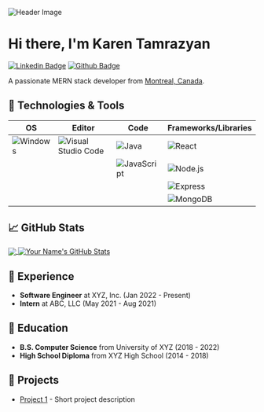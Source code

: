 ![Header Image](https://visme.co/blog/wp-content/uploads/2020/03/animation-software-header-wide.gif)

# Hi there, I'm Karen Tamrazyan

[![Linkedin Badge](https://img.shields.io/badge/-YourName-blue?style=flat&logo=Linkedin&logoColor=white&link=https://www.linkedin.com/in/karentamr/)](https://www.linkedin.com/in/karentamr/)
[![Github Badge](https://img.shields.io/badge/-YourUsername-grey?style=flat&logo=github&logoColor=white&link=https://github.com/karentamr)](https://www.github.com/YourUsername/)


A passionate MERN stack developer from [Montreal, Canada](http://www.vanishingmontreal.com/).

## 🔧 Technologies & Tools

| OS          | Editor                     | Code                        | Frameworks/Libraries      |
| ----------- | --------------------------| --------------------------- | ------------------------ |
| ![Windows](https://img.shields.io/badge/OS-Windows-informational?style=flat&logo=windows&logoColor=white&color=2bbc8a)    | ![Visual Studio Code](https://img.shields.io/badge/Editor-Visual_Studio_Code-informational?style=flat&logo=visual-studio-code&logoColor=white&color=2bbc8a)         | ![Java](https://img.shields.io/badge/Code-Java-informational?style=flat&logo=java&logoColor=white&color=2bbc8a)           | ![React](https://img.shields.io/badge/Framework-React-informational?style=flat&logo=react&logoColor=white&color=2bbc8a)            |
|             |                            | ![JavaScript](https://img.shields.io/badge/Code-JavaScript-informational?style=flat&logo=javascript&logoColor=white&color=2bbc8a) | ![Node.js](https://img.shields.io/badge/Framework-Node.js-informational?style=flat&logo=node.js&logoColor=white&color=2bbc8a) |
|             |                            |                             | ![Express](https://img.shields.io/badge/Framework-Express-informational?style=flat&logo=express&logoColor=white&color=2bbc8a)    |
|             |                            |                             | ![MongoDB](https://img.shields.io/badge/Database-MongoDB-informational?style=flat&logo=mongodb&logoColor=white&color=2bbc8a)     |


## &#x1f4c8; GitHub Stats
<a href="https://github.com/karentamr">
  <img align="center" src="https://github-readme-stats.vercel.app/api/top-langs/?username=karentamr&hide=java,html,tex&title_color=ffffff&text_color=c9cacc&icon_color=2bbc8a&bg_color=1d1f21" />
</a>
<a href="https://github.com/karentamr">
  <img align="center" src="https://github-readme-stats.vercel.app/api?username=karentamr&show_icons=true&line_height=27&title_color=ffffff&text_color=c9cacc&icon_color=2bbc8a&bg_color=1d1f21" alt="Your Name's GitHub Stats" />
</a>

## 💼 Experience
- **Software Engineer** at XYZ, Inc. (Jan 2022 - Present)
- **Intern** at ABC, LLC (May 2021 - Aug 2021)

## 🌱 Education
- **B.S. Computer Science** from University of XYZ (2018 - 2022)
- **High School Diploma** from XYZ High School (2014 - 2018)

## 🎯 Projects
- [Project 1](https://example.com/project1) - Short project description

